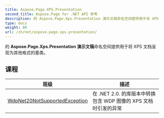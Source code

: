 ```yaml
---
title: Aspose.Page.XPS.Presentation
second_title: Aspose.Page for .NET API 参考
description: 的 Aspose.Page.Xps.Presentation 演示文稿命名空间提供用于将 XPS 文档呈现为其他格式的基类
type: docs
weight: 80
url: /zh/net/aspose.page.xps.presentation/
---
```

的 **Aspose.Page.Xps.Presentation 演示文稿**命名空间提供用于将 XPS 文档呈现为其他格式的基类。

## 课程

| 班级 | 描述 |
| --- | --- |
| [WdpNet20NotSupportedException](./wdpnet20notsupportedexception/) | 在 .NET 2.0. 的库版本中转换包含 WDP 图像的 XPS 文档时引发的异常 |


